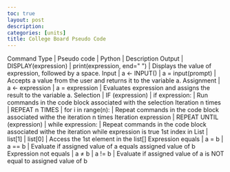 ```yaml
---
toc: true
layout: post
description: 
categories: [units]
title: College Board Pseudo Code
---
```


Command Type | Pseudo code         | Python                 | Description
Output       | DISPLAY(expression) | print(expression, end=" ") | Displays the value of expression, followed by a space.
Input        | a ← INPUT()         | a = input(prompt)      | Accepts a value from the user and returns it to the variable a.
Assignment   |	a ← expression	   | a = expression         | Evaluates expression and assigns the result to the variable a.
Selection    | IF (expression)     | if expression:         | Run commands in the code block associated with the selection
Iteration n times     |	REPEAT n TIMES      | for i in range(n): | Repeat commands in the code block associated withe the iteration n times
Iteration expression  | REPEAT UNTIL (expression) |	while expression: |  Repeat commands in the code block associated withe the iteration while expression is true
1st index in List     |	list[1] | list[0] | Access the 1st element in the list[]
Expression equals     |	a = b	| a == b  | Evaluate if assigned value of a equals assigned value of b
Expression not equals |	a ≠ b	| a != b  | Evaluate if assigned value of a is NOT equal to assigned value of b